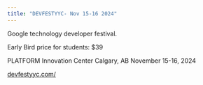 ```yaml
---
title: "DEVFESTYYC- Nov 15-16 2024"
---
```


Google technology developer festival.

Early Bird price for students: $39

PLATFORM Innovation Center
Calgary, AB
November 15-16, 2024

[devfestyyc.com/](https://devfestyyc.com/)